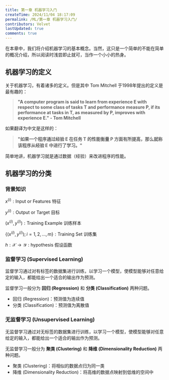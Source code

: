 ```yaml
---
title: 第一章 机器学习入门
createTime: 2024/11/04 18:17:09
permalink: /ML/第一章 机器学习入门/
contributors: Velvet
lastUpdated: true
comments: true
---
```


在本章中，我们将介绍机器学习的基本概念。当然，这只是一个简单的不能在简单的概况介绍，所以阅读时浅尝即止就可，当作一个小小的热身。

## **机器学习的定义**

关于机器学习，有着诸多的定义。但是其中 Tom Mitchell 于1998年提出的定义是最有趣的：

> **"A computer program is said to learn from experience E with respect to some class of tasks T and performance measure P, if its performance at tasks in T, as measured by P, improves with experience E." - Tom Mitchell**

如果翻译为中文是这样的：

> **"如果一个程序通过经验 E 在任务 T 的性能衡量 P 方面有所提高，那么就称该程序从经验 E 中进行了学习。"**

简单地讲，机器学习就是通过数据（经验）来改进程序的性能。

## **机器学习的分类**

### **背景知识**

$x^{(i)} :\mathrm{Input\ or\ Features}\ \text{特征}$ 

$y^{(i)} :\mathrm{Output\ or\ Target}\ \text{目标}$ 

$(x^{(i)},y^{(i)}) :\mathrm{Training\ Example}\ \text{训练样本}$

$\lbrace (x^{(i)},y^{(i)});i=1,2,...,m \rbrace : \mathrm{Training\ Set}\ \text{训练集}$

$h:\mathcal{X}\rightarrow\mathcal{Y} :\mathrm{hypothesis}\ \text{假设函数}$

### **监督学习 (Supervised Learning)**

监督学习通过对有标签的数据集进行训练，以学习一个模型，使模型能够对任意给定的输入，都能给出一个适合的输出作为预测。

监督学习一般分为 **回归 (Regression)** 和 **分类 (Classification)** 两种问题。

* 回归 (Regression)：预测值为连续值
* 分类 (Classification)：预测值为离散值

### **无监督学习 (Unsupervised Learning)**

无监督学习通过对无标签的数据集进行训练，以学习一个模型，使模型能够对任意给定的输入，都能给出一个适合的输出作为预测。

无监督学习一般分为 **聚类 (Clustering)** 和 **降维 (Dimensionality Reduction)** 两种问题。

* 聚类 (Clustering)：将相似的数据点归为同一类
* 降维 (Dimensionality Reduction)：将高维的数据点映射到低维的空间中